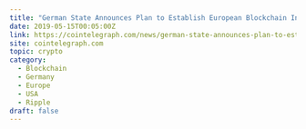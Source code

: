 ```yaml
---
title: "German State Announces Plan to Establish European Blockchain Institute"
date: 2019-05-15T00:05:00Z
link: https://cointelegraph.com/news/german-state-announces-plan-to-establish-european-blockchain-institute?utm_medium=RSS&utm_source=hune
site: cointelegraph.com
topic: crypto
category:
  - Blockchain
  - Germany
  - Europe
  - USA
  - Ripple
draft: false
---
```

